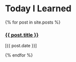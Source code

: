 # Today I Learned

{% for post in site.posts %}

<h3><a href="{{ post.url }}">{{ post.title }}</a></h3>
<p>[{{ post.date }}]</p>

{% endfor %}
